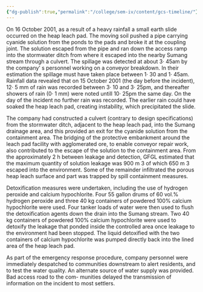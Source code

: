 ```yaml
---
{"dg-publish":true,"permalink":"/college/sem-iv/content/gcs-timeline/"}
---
```



On 16 October 2001, as a result of a heavy rainfall a small earth slide occurred on the heap leach pad. The moving soil pushed a pipe carrying cyanide solution from the ponds to the pads and broke it at the coupling joint. The solution escaped from the pipe and ran down the access ramp into the stormwater ditch from where it escaped into the nearby Sumang stream through a culvert. The spillage was detected at about 3· 45am by the company’ s personnel working on a conveyor breakdown. In their estimation the spillage must have taken place between 1· 30 and 1· 45am. Rainfall data revealed that on 15 October 2001 (the day before the incident), 12· 5 mm of rain was recorded between 3· 10 and 3· 25pm, and thereafter showers of rain (0· 1 mm) were noted untill 10· 25pm the same day. On the day of the incident no further rain was recorded. The earlier rain could have soaked the heap leach pad, creating instability, which precipitated the slide.

The company had constructed a culvert (contrary to design specifications) from the stormwater ditch, adjacent to the heap leach pad, into the Sumang drainage area, and this provided an exit for the cyanide solution from the containment area. The bridging of the protective embankment around the leach pad facility with agglomerated ore, to enable conveyor repair work, also contributed to the escape of the solution to the containment area. From the approximately 2 h between leakage and detection, GFGL estimated that the maximum quantity of solution leakage was 900 m 3 of which 650 m 3 escaped into the environment. Some of the remainder infiltrated the porous heap leach surface and part was trapped by spill containment measures.

Detoxification measures were undertaken, including the use of hydrogen peroxide and calcium hypochlorite. Four 55 gallon drums of 60 vol.% hydrogen peroxide and three 40 kg containers of powdered 100% calcium hypochlorite were used. Four tanker loads of water were then used to flush the detoxification agents down the drain into the Sumang stream. Two 40 kg containers of powdered 100% calcium hypochlorite were used to detoxify the leakage that ponded inside the controlled area once leakage to the environment had been stopped. The liquid detoxified with the two containers of calcium hypochlorite was pumped directly back into the lined area of the heap leach pad. 

As part of the emergency response procedure, company personnel were immediately despatched to communities downstream to alert residents, and to test the water quality. An alternate source of water supply was provided. Bad access road to the com- munities delayed the transmission of information on the incident to most settlers. 
